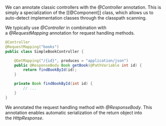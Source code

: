 We can annotate classic controllers with the _@Controller_ annotation. This is simply a specialization of the [[@Component]] class, which allows us to auto-detect implementation classes through the classpath scanning.

We typically use _@Controller_ in combination with a _@RequestMapping_ annotation for request handling methods.

```java
@Controller
@RequestMapping("books")
public class SimpleBookController {

    @GetMapping("/{id}", produces = "application/json")
    public @ResponseBody Book getBook(@PathVariable int id) {
        return findBookById(id);
    }

    private Book findBookById(int id) {
        // ...
    }
}
```

We annotated the request handling method with _@ResponseBody_. This annotation enables automatic serialization of the return object into the _HttpResponse_.

